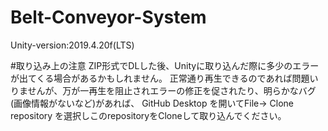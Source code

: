 # Belt-Conveyor-System

Unity-version:2019.4.20f(LTS)

#取り込み上の注意
ZIP形式でDLした後、Unityに取り込んだ際に多少のエラーが出てくる場合があるかもしれません。
正常通り再生できるのであれば問題いりませんが、万が一再生を阻止されエラーの修正を促されたり、明らかなバグ(画像情報がないなど)があれば、
GitHub Desktop を開いてFile-> Clone repository を選択しこのrepositoryをCloneして取り込んでください。
